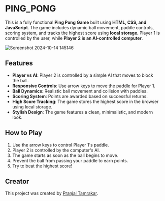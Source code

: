 # PING_PONG


This is a fully functional **Ping Pong Game** built using **HTML, CSS, and JavaScript**. The game includes dynamic ball movement, paddle controls, scoring system, and tracks the highest score using **local storage**. Player 1 is controlled by the user, while **Player 2 is an AI-controlled computer**.



![Screenshot 2024-10-14 145146](https://github.com/user-attachments/assets/041fa696-55f6-4e5f-8b08-430b4e1e2488)



## Features
- **Player vs AI**: Player 2 is controlled by a simple AI that moves to block the ball.
- **Responsive Controls**: Use arrow keys to move the paddle for Player 1.
- **Ball Dynamics**: Realistic ball movement and collision with paddles.
- **Scoring System**: Points are awarded based on successful returns.
- **High Score Tracking**: The game stores the highest score in the browser using local storage.
- **Stylish Design**: The game features a clean, minimalistic, and modern look.


## How to Play
1. Use the arrow keys to control Player 1's paddle.
2. Player 2 is controlled by the computer's AI.
3. The game starts as soon as the ball begins to move.
4. Prevent the ball from passing your paddle to earn points.
5. Try to beat the highest score!


## Creator
This project was created by [Pranjal Tamrakar](https://github.com/PranjalTheCoder).

